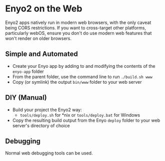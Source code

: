 # Enyo2 on the Web

Enyo2 apps natively run in modern web browsers, with the only caveat being CORS restrictions.
If you want to cross-target other platforms, particularly webOS, ensure you don't do use
modern web features that won't render on older browsers.

## Simple and Automated

- Create your Enyo app by adding to and modifying the contents of the `enyo-app` folder
- From the parent folder, use the command line to run `./build.sh www`
- Copy (or symlink) the output `bin/www` folder to your web server

## DIY (Manual)

- Build your project the Enyo2 way:
    - `tools/deploy.sh` for *nix or `tools/deploy.bat` for Windows
- Copy the resulting build output from the Enyo `deploy` folder to your web server's directory of choice

## Debugging

Normal web debugging tools can be used.
